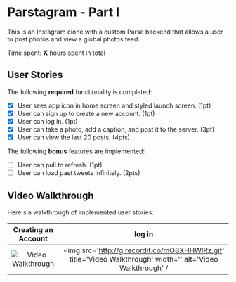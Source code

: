 # Parstagram - Part I

This is an Instagram clone with a custom Parse backend that allows a user to post photos and view a global photos feed.

Time spent: **X** hours spent in total

## User Stories

The following **required** functionality is completed:

- [x] User sees app icon in home screen and styled launch screen. (1pt)
- [x] User can sign up to create a new account. (1pt)
- [x] User can log in. (1pt)
- [x] User can take a photo, add a caption, and post it to the server. (3pt)
- [x] User can view the last 20 posts. (4pts)

The following **bonus** features are implemented:

- [ ] User can pull to refresh. (1pt)
- [ ] User can load past tweets infinitely. (2pts)

## Video Walkthrough

Here's a walkthrough of implemented user stories:


Creating an Account                                           |log in                
:------------------------------------------------------------:|:---------------------------------------------------------:
<img src='http://g.recordit.co/TaszsFkxBB.gif' title='Video Walkthrough' width='' alt='Video Walkthrough' /><br> | <img src='http://g.recordit.co/mO8XHHWlRz.gif' title='Video Walkthrough' width='' alt='Video Walkthrough' /<br> 


